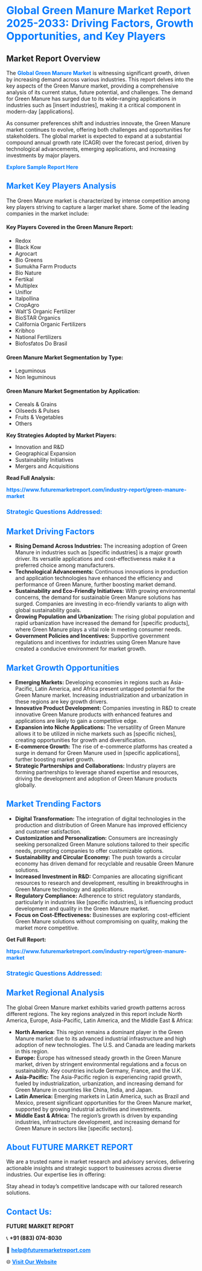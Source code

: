 <h1 style="color: #007BFF;">Global Green Manure Market Report 2025-2033: Driving Factors, Growth Opportunities, and Key Players</h1>

<section id="overview">
<h2>Market Report Overview</h2>
<p>The <a href="https://www.futuremarketreport.com/industry-report/green-manure-market" style="color: #007BFF; text-decoration: none;"><strong>Global Green Manure Market</strong></a> is witnessing significant growth, driven by increasing demand across various industries. This report delves into the key aspects of the Green Manure market, providing a comprehensive analysis of its current status, future potential, and challenges. The demand for Green Manure has surged due to its wide-ranging applications in industries such as [insert industries], making it a critical component in modern-day [applications].</p>
<p>As consumer preferences shift and industries innovate, the Green Manure market continues to evolve, offering both challenges and opportunities for stakeholders. The global market is expected to expand at a substantial compound annual growth rate (CAGR) over the forecast period, driven by technological advancements, emerging applications, and increasing investments by major players.</p>
</section>

<section id="overview">
<p><a href="https://www.futuremarketreport.com/request-sample/reportId=84820" style="color: #007BFF; text-decoration: none;"><strong>Explore Sample Report Here</strong></a></p>
</section>

<section id="key-players">
<h2 style="color: #007BFF;">Market Key Players Analysis</h2>
<p>The Green Manure market is characterized by intense competition among key players striving to capture a larger market share. Some of the leading companies in the market include:</p>
<h4>Key Players Covered in the Green Manure Report:</h4>
<ul><li>Redox</li><li>Black Kow</li><li>Agrocart</li><li>Bio Greens</li><li>Sumukha Farm Products</li><li>Bio Nature</li><li>Fertikal</li><li>Multiplex</li><li>Uniflor</li><li>Italpollina</li><li>CropAgro</li><li>Walt&#039;S Organic Fertilizer</li><li>BioSTAR Organics</li><li>California Organic Fertilizers</li><li>Kribhco</li><li>National Fertilizers</li><li>Biofosfatos Do Brasil</li></ul>
<h4>Green Manure Market Segmentation by Type:</h4>
<ul><li>Leguminous</li><li>Non leguminous</li></ul>

<h4>Green Manure Market Segmentation by Application:</h4>
<ul><li>Cereals &amp; Grains</li><li>Oilseeds &amp; Pulses</li><li>Fruits &amp; Vegetables</li><li>Others</li></ul>
<p><strong>Key Strategies Adopted by Market Players:</strong></p>
<ul>
<li>Innovation and R&D</li>
<li>Geographical Expansion</li>
<li>Sustainability Initiatives</li>
<li>Mergers and Acquisitions</li>
</ul>
</section>

<section>
<p><strong>Read Full Analysis: </strong></p><a href="https://www.futuremarketreport.com/industry-report/green-manure-market" style="color: #007BFF; text-decoration: none;"><strong>https://www.futuremarketreport.com/industry-report/green-manure-market</strong></a>
<h3 style="color: #007BFF;">Strategic Questions Addressed:</h3>
</section>

<section id="driving-factors">
<h2 style="color: #007BFF;">Market Driving Factors</h2>
<ul>
<li><strong>Rising Demand Across Industries:</strong> The increasing adoption of Green Manure in industries such as [specific industries] is a major growth driver. Its versatile applications and cost-effectiveness make it a preferred choice among manufacturers.</li>
<li><strong>Technological Advancements:</strong> Continuous innovations in production and application technologies have enhanced the efficiency and performance of Green Manure, further boosting market demand.</li>
<li><strong>Sustainability and Eco-Friendly Initiatives:</strong> With growing environmental concerns, the demand for sustainable Green Manure solutions has surged. Companies are investing in eco-friendly variants to align with global sustainability goals.</li>
<li><strong>Growing Population and Urbanization:</strong> The rising global population and rapid urbanization have increased the demand for [specific products], where Green Manure plays a vital role in meeting consumer needs.</li>
<li><strong>Government Policies and Incentives:</strong> Supportive government regulations and incentives for industries using Green Manure have created a conducive environment for market growth.</li>
</ul>
</section>

<section id="growth-opportunities">
<h2 style="color: #007BFF;">Market Growth Opportunities</h2>
<ul>
<li><strong>Emerging Markets:</strong> Developing economies in regions such as Asia-Pacific, Latin America, and Africa present untapped potential for the Green Manure market. Increasing industrialization and urbanization in these regions are key growth drivers.</li>
<li><strong>Innovative Product Development:</strong> Companies investing in R&D to create innovative Green Manure products with enhanced features and applications are likely to gain a competitive edge.</li>
<li><strong>Expansion into Niche Applications:</strong> The versatility of Green Manure allows it to be utilized in niche markets such as [specific niches], creating opportunities for growth and diversification.</li>
<li><strong>E-commerce Growth:</strong> The rise of e-commerce platforms has created a surge in demand for Green Manure used in [specific applications], further boosting market growth.</li>
<li><strong>Strategic Partnerships and Collaborations:</strong> Industry players are forming partnerships to leverage shared expertise and resources, driving the development and adoption of Green Manure products globally.</li>
</ul>
</section>

<section id="trending-factors">
<h2 style="color: #007BFF;">Market Trending Factors</h2>
<ul>
<li><strong>Digital Transformation:</strong> The integration of digital technologies in the production and distribution of Green Manure has improved efficiency and customer satisfaction.</li>
<li><strong>Customization and Personalization:</strong> Consumers are increasingly seeking personalized Green Manure solutions tailored to their specific needs, prompting companies to offer customizable options.</li>
<li><strong>Sustainability and Circular Economy:</strong> The push towards a circular economy has driven demand for recyclable and reusable Green Manure solutions.</li>
<li><strong>Increased Investment in R&D:</strong> Companies are allocating significant resources to research and development, resulting in breakthroughs in Green Manure technology and applications.</li>
<li><strong>Regulatory Compliance:</strong> Adherence to strict regulatory standards, particularly in industries like [specific industries], is influencing product development and quality in the Green Manure market.</li>
<li><strong>Focus on Cost-Effectiveness:</strong> Businesses are exploring cost-efficient Green Manure solutions without compromising on quality, making the market more competitive.</li>
</ul>
</section>

<section>
<p><strong>Get Full Report: </strong></p><a href="https://www.futuremarketreport.com/industry-report/green-manure-market" style="color: #007BFF; text-decoration: none;"><strong>https://www.futuremarketreport.com/industry-report/green-manure-market</strong></a>
<h3 style="color: #007BFF;">Strategic Questions Addressed:</h3>
</section>


<section id="regional-analysis">
<h2 style="color: #007BFF;">Market Regional Analysis</h2>
<p>The global Green Manure market exhibits varied growth patterns across different regions. The key regions analyzed in this report include North America, Europe, Asia-Pacific, Latin America, and the Middle East & Africa:</p>
<ul>
<li><strong>North America:</strong> This region remains a dominant player in the Green Manure market due to its advanced industrial infrastructure and high adoption of new technologies. The U.S. and Canada are leading markets in this region.</li>
<li><strong>Europe:</strong> Europe has witnessed steady growth in the Green Manure market, driven by stringent environmental regulations and a focus on sustainability. Key countries include Germany, France, and the U.K.</li>
<li><strong>Asia-Pacific:</strong> The Asia-Pacific region is experiencing rapid growth, fueled by industrialization, urbanization, and increasing demand for Green Manure in countries like China, India, and Japan.</li>
<li><strong>Latin America:</strong> Emerging markets in Latin America, such as Brazil and Mexico, present significant opportunities for the Green Manure market, supported by growing industrial activities and investments.</li>
<li><strong>Middle East & Africa:</strong> The region’s growth is driven by expanding industries, infrastructure development, and increasing demand for Green Manure in sectors like [specific sectors].</li>
</ul>
</section>

<footer>
<h2 style="color: #007BFF;">About FUTURE MARKET REPORT</h2>
<p>We are a trusted name in market research and advisory services, delivering actionable insights and strategic support to businesses across diverse industries. Our expertise lies in offering:</p>

<p>Stay ahead in today’s competitive landscape with our tailored research solutions.</p>

<h2 style="color: #007BFF;">Contact Us:</h2>
<p><strong>FUTURE MARKET REPORT</strong></p>
<p>📞 <strong>+91 (883) 074-8030</strong></p>
<p>📧 <strong><a href="mailto:help@futuremarketreport.com" style="color: #007BFF;">help@futuremarketreport.com</a></strong></p>
<p>🌐 <strong><a href="https://www.futuremarketreport.com/" style="color: #007BFF;">Visit Our Website</a></strong></p>
</footer>